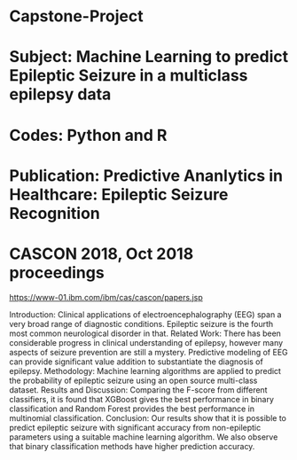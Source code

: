 # Capstone-Project 
# Subject: Machine Learning to predict Epileptic Seizure in a multiclass epilepsy data 
# Codes: Python and R
# Publication: Predictive Ananlytics in Healthcare: Epileptic Seizure Recognition 
# CASCON 2018, Oct 2018 proceedings

https://www-01.ibm.com/ibm/cas/cascon/papers.jsp

Introduction: Clinical applications of electroencephalography (EEG)
span a very broad range of diagnostic conditions. Epileptic seizure
is the fourth most common neurological disorder in that. Related
Work: There has been considerable progress in clinical understanding
of epilepsy, however many aspects of seizure prevention are still
a mystery. Predictive modeling of EEG can provide significant value
addition to substantiate the diagnosis of epilepsy. Methodology:
Machine learning algorithms are applied to predict the probability
of epileptic seizure using an open source multi-class dataset. Results
and Discussion: Comparing the F-score from different classifiers,
it is found that XGBoost gives the best performance in binary
classification and Random Forest provides the best performance
in multinomial classification. Conclusion: Our results show that
it is possible to predict epileptic seizure with significant accuracy
from non-epileptic parameters using a suitable machine learning
algorithm. We also observe that binary classification methods have
higher prediction accuracy.


